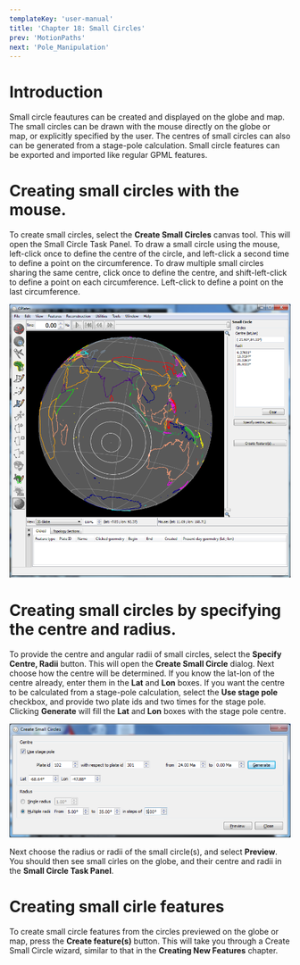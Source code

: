 ```yaml
---
templateKey: 'user-manual'
title: 'Chapter 18: Small Circles'
prev: 'MotionPaths'
next: 'Pole_Manipulation'
---
```


Introduction
============

Small circle feautures can be created and displayed on the globe and map. The small circles can be drawn with the mouse directly on the globe or map, or explicitly specified by the user. The centres of small circles can also can be generated from a stage-pole calculation. Small circle features can be exported and imported like regular GPML features.

Creating small circles with the mouse.
======================================

To create small circles, select the **Create Small Circles** canvas tool. This will open the Small Circle Task Panel. To draw a small circle using the mouse, left-click once to define the centre of the circle, and left-click a second time to define a point on the circumference. To draw multiple small circles sharing the same centre, click once to define the centre, and shift-left-click to define a point on each circumference. Left-click to define a point on the last circumference.

![](screenshots/SmallCircles1.win32.png)

Creating small circles by specifying the centre and radius.
===========================================================

To provide the centre and angular radii of small circles, select the **Specify Centre, Radii** button. This will open the **Create Small Circle** dialog. Next choose how the centre will be determined. If you know the lat-lon of the centre already, enter them in the **Lat** and **Lon** boxes. If you want the centre to be calculated from a stage-pole calculation, select the **Use stage pole** checkbox, and provide two plate ids and two times for the stage pole. Clicking **Generate** will fill the **Lat** and **Lon** boxes with the stage pole centre.

![](screenshots/CreateSmallCircle2.win32.png)

Next choose the radius or radii of the small circle(s), and select **Preview**. You should then see small cirles on the globe, and their centre and radii in the **Small Circle Task Panel**.

Creating small cirle features
=============================

To create small circle features from the circles previewed on the globe or map, press the **Create feature(s)** button. This will take you through a Create Small Circle wizard, similar to that in the **Creating New Features** chapter.

